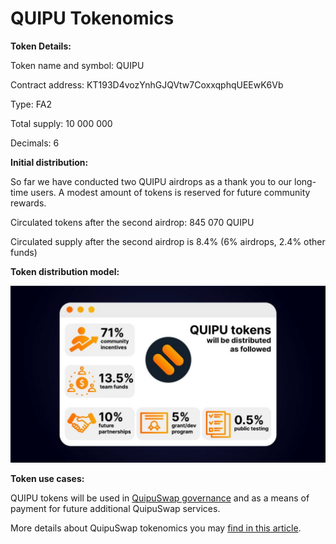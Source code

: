 # QUIPU Tokenomics

**Token Details:**

Token name and symbol: QUIPU

Contract address: KT193D4vozYnhGJQVtw7CoxxqphqUEEwK6Vb

Type: FA2

Total supply: 10 000 000

Decimals: 6

**Initial distribution:**

So far we have conducted two QUIPU airdrops as a thank you to our long-time users. A modest amount of tokens is reserved for future community rewards.

Circulated tokens after the second airdrop: 845 070 QUIPU

Circulated supply after the second airdrop is 8.4% (6% airdrops, 2.4% other funds)

**Token distribution model:**

![](<../.gitbook/assets/image (1) (1).png>)

**Token use cases:**

QUIPU tokens will be used in [QuipuSwap governance](https://github.com/madfish-solutions/quipuswap-governance) and as a means of payment for future additional QuipuSwap services.

More details about QuipuSwap tokenomics you may [find in this article](https://story.madfish.solutions/quipuswap-tokenomics-guide-quipu-learn-everything-about-our-governance-token/).
